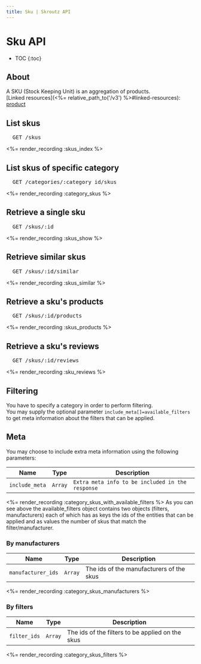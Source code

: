 ```yaml
---
title: Sku | Skroutz API
---
```


# Sku API

* TOC
{:toc}

## About

A SKU (Stock Keeping Unit) is an aggregation of products.  
[Linked resources](<%= relative_path_to('/v3') %>#linked-resources): [product](<%= relative_path_to('/v3/product') %>)

## List skus

<pre class="terminal">
  GET /skus
</pre>

<%= render_recording :skus_index %>

## List skus of specific category

<pre class="terminal">
  GET /categories/:category_id/skus
</pre>

<%= render_recording :category_skus %>

## Retrieve a single sku

<pre class="terminal">
  GET /skus/:id
</pre>

<%= render_recording :skus_show %>

## Retrieve similar skus

<pre class="terminal">
  GET /skus/:id/similar
</pre>

<%= render_recording :skus_similar %>

## Retrieve a sku's products

<pre class="terminal">
  GET /skus/:id/products
</pre>

<%= render_recording :skus_products %>

## Retrieve a sku's reviews

<pre class="terminal">
  GET /skus/:id/reviews
</pre>

<%= render_recording :sku_reviews %>

## Filtering

You have to specify a category in order to perform filtering.  
You may supply the optional parameter `include_meta[]=available_filters`
to get meta information about the filters that can be applied.

## Meta
You may choose to include extra meta information using the following parameters:

Name | Type | Description
-----| -----| -----------
`include_meta` | `Array` | `Extra meta info to be included in the response`

<%= render_recording :category_skus_with_available_filters %>
As you can see above the available_filters object contains two objects
(filters, manufacturers) each of which has as keys the ids of the
entities that can be applied and as values the number of skus that match
the filter/manufacturer.

### By manufacturers

Name | Type | Description
-----| -----| -----------
`manufacturer_ids` | `Array` | The ids of the manufacturers of the skus

<%= render_recording :category_skus_manufacturers %>

### By filters

Name | Type | Description
-----| -----| -----------
`filter_ids` | `Array` | The ids of the filters to be applied on the skus

<%= render_recording :category_skus_filters %>

